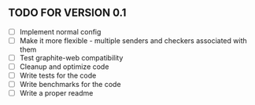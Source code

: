 TODO FOR VERSION 0.1
--------------------

- [ ] Implement normal config
- [ ] Make it more flexible - multiple senders and checkers associated with them
- [ ] Test graphite-web compatibility
- [ ] Cleanup and optimize code
- [ ] Write tests for the code
- [ ] Write benchmarks for the code
- [ ] Write a proper readme
